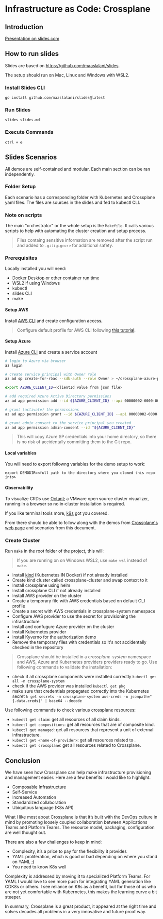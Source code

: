 # Infrastructure as Code: Crossplane

## Introduction

[Presentation on slides.com](https://slides.com/decoder/crossplane)

## How to run slides

Slides are based on https://github.com/maaslalani/slides.

The setup should run on Mac, Linux and Windows with WSL2.

### Install Slides CLI

`go install github.com/maaslalani/slides@latest`

### Run Slides

`slides slides.md`

### Execute Commands

`ctrl + e`

## Slides Scenarios

All demos are self-contained and modular. Each main section can be ran independently.

### Folder Setup

Each scenario has a corresponding folder with Kubernetes and Crossplane yaml files. The files are sources in the slides and fed to kubectl CLI.

### Note on scripts

The main "orchestrator" or the whole setup is the `Makefile`. It calls various scripts to help with automating the cluster creation and setup process.

> Files containg sensitive information are removed after the script run and added to `.gitigignore` for additional safety.

### Prerequisites

Locally installed you will need:

- Docker Desktop or other container run time
- WSL2 if using Windows
- kubectl
- slides CLI
- make

#### Setup AWS

Install [AWS CLI](https://docs.aws.amazon.com/cli/latest/userguide/getting-started-install.html) and create configuration access.

> Configure default profile for AWS CLI following [this tutorial](https://docs.aws.amazon.com/cli/latest/userguide/cli-configure-quickstart.html#cli-configure-quickstart-config).

#### Setup Azure

Install [Azure CLI](https://docs.microsoft.com/en-us/cli/azure/install-azure-cli) and create a service account

```bash
# login to Azure via browser
az login

# create service principal with Owner role
az ad sp create-for-rbac --sdk-auth --role Owner > ~/crossplane-azure-provider-key.json

export AZURE_CLIENT_ID=<clientId value from json file>

# add required Azure Active Directory permissions
az ad app permission add --id ${AZURE_CLIENT_ID} --api 00000002-0000-0000-c000-000000000000 --api-permissions 1cda74f2-2616-4834-b122-5cb1b07f8a59=Role 78c8a3c8-a07e-4b9e-af1b-b5ccab50a175=Role

# grant (activate) the permissions
az ad app permission grant --id ${AZURE_CLIENT_ID} --api 00000002-0000-0000-c000-000000000000 --expires never

# grant admin consent to the service principal you created
az ad app permission admin-consent --id "${AZURE_CLIENT_ID}"
```

> This will copy Azure SP credentials into your home directory, so there is no risk of accidentally committing them to the Git repo.

#### Local variables

You will need to export followng variables for the demo setup to work:

`export DEMODIR=<full path to the directory where you cloned this repo into>`

#### Observability

To visualize CRDs use [Octant](https://docs.vmware.com/en/VMware-vSphere/7.0/vmware-vsphere-with-tanzu/GUID-1AEDB285-C965-473F-8C91-75724200D444.html); a VMware open source cluster visualizer, running in a browser so no in-cluster installation is required.

If you like terminal tools more, [k9s](https://k9scli.io/) got you covered.

From there should be able to follow along with the demos from [Crossplane's web page](https://crossplane.io/docs/v1.5/getting-started/provision-infrastructure.html) and scenarios from this document.

### Create Cluster

Run `make` in the root folder of the project, this will:

> If you are running on on Windows WSL2, use `make wsl` instead of `make`.

- Install [kind](https://kind.sigs.k8s.io/) (Kubernetes IN Docker) if not already installed
- Create kind cluster called crossplane-cluster and swap context to it
- Install crossplane using helm
- Install crossplane CLI if not already installed
- Install AWS provider on the cluster
- Create a temporary file with AWS credentials based on default CLI profile
- Create a secret with AWS credentials in crossplane-system namespace
- Configure AWS provider to use the secret for provisioning the infrastructure
- Install and confugure Azure provider on the cluster
- Install Kubernetes provider
- Install Kyverno for the authorization demo
- Remove the temporary files with credentials so it's not accidentally checked in the repository

> Crossplane should be installed in a _crossplane-system_ namespace and AWS, Azure and Kubernetes providers providers ready to go.
Use following commands to validate the installation:

- check if all crossplane components were installed correctly `kubectl get all -n crossplane-system`
- check if the AWS provider was installed `kubectl get pkg`
- make sure that credentials propagated correctly into the Kubernetes secret `k get secrets -n crossplane-system aws-creds -o jsonpath="{.data.creds}" | base64 --decode`

Use following commands to check various crossplane resources:

- `kubectl get claim`: get all resources of all claim kinds.
- `kubectl get compositions`: get all resources that are of composite kind.
- `kubectl get managed`: get all resources that represent a unit of external infrastructure.
- `kubectl get <name-of-provider>`: get all resources related to <provider>.
- `kubectl get crossplane`: get all resources related to Crossplane.

## Conclusion

We have seen how Crossplane can help make infrastructure provisioning and management easier. Here are a few benefits I would like to highlight.

- Composable Infrastructure
- Self-Service
- Increased Automation
- Standardized collaboration
- Ubiquitous language (K8s API)

What I like most about Crossplane is that it’s built with the DevOps culture in mind by promoting loosely coupled collaboration between Applications Teams and Platform Teams. The resource model, packaging, configuration are well thought out.

There are also a few challenges to keep in mind:

- Complexity, it’s a price to pay for the flexibility it provides
- YAML proliferation, which is good or bad depending on where you stand on YAML ;)
- You need to know K8s well

Complexity is addressed by moving it to specialized Platform Teams. For YAML I would love to see more push for integrating YAML generation like CDK8s or others. I see reliance on K8s as a benefit, but for those of us who are not yet comfortable with Kubernetes, this makes the learning curve a bit steeper.

In summary, Crossplane is a great product, it appeared at the right time and solves decades all problems in a very innovative and future proof way.

